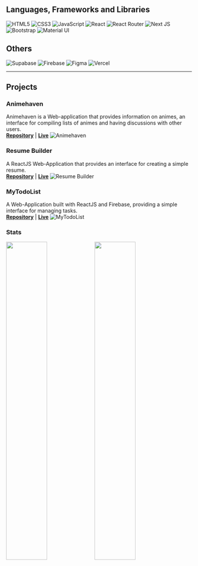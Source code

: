 ## Languages, Frameworks and Libraries
![HTML5](https://img.shields.io/badge/HTML5-E34F26?style=for-the-badge&logo=html5&logoColor=white)
![CSS3](https://img.shields.io/badge/CSS3-1572B6?style=for-the-badge&logo=css3&logoColor=white)
![JavaScript](https://img.shields.io/badge/JavaScript-F7DF1E?style=for-the-badge&logo=javascript&logoColor=black)
![React](https://img.shields.io/badge/React-20232A?style=for-the-badge&logo=react&logoColor=61DAFB)
![React Router](https://img.shields.io/badge/React_Router-CA4245?style=for-the-badge&logo=react-router&logoColor=white)
![Next JS](https://img.shields.io/badge/Next-black?style=for-the-badge&logo=next.js&logoColor=white)
![Bootstrap](https://img.shields.io/badge/bootstrap-%23563D7C.svg?style=for-the-badge&logo=bootstrap&logoColor=white)
![Material UI](https://img.shields.io/badge/MUI-%230081CB.svg?style=for-the-badge&logo=mui&logoColor=white)

## Others
![Supabase](https://img.shields.io/badge/Supabase-3ECF8E?style=for-the-badge&logo=supabase&logoColor=white)
![Firebase](https://img.shields.io/badge/Firebase-039BE5?style=for-the-badge&logo=Firebase&logoColor=white)
![Figma](https://img.shields.io/badge/figma-%23F24E1E.svg?style=for-the-badge&logo=figma&logoColor=white)
![Vercel](https://img.shields.io/badge/vercel-%23000000.svg?style=for-the-badge&logo=vercel&logoColor=white)
<hr>

## Projects
### Animehaven
Animehaven is a Web-application that provides information on animes, an interface for compiling lists of animes and having discussions with other users.<br/>
[**Repository**](https://github.com/TruePadawan/Animehaven-next) | [**Live**](https://animehaven-next.vercel.app/)
![Animehaven](https://user-images.githubusercontent.com/71678062/205748954-423e5a49-2289-4ee3-9585-05fe40bdbec0.png)

### Resume Builder
A ReactJS Web-Application that provides an interface for creating a simple resume.<br/>
[**Repository**](https://github.com/TruePadawan/Resume-Builder) | [**Live**](https://truepadawan.github.io/Resume-Builder/)
![Resume Builder](https://user-images.githubusercontent.com/71678062/194566375-698ccd34-add4-4120-a77f-696e1b34b0e4.png)

### MyTodoList
A Web-Application built with ReactJS and Firebase, providing a simple interface for managing tasks.<br/>
[**Repository**](https://github.com/TruePadawan/MyTodolist) | [**Live**](https://truepadawan.github.io/MyTodolist/)
![MyTodoList](https://user-images.githubusercontent.com/71678062/194568639-0957a29b-3e33-485d-8c19-b51d5228f794.png)

### Stats
<img align="left" width="47%" src="https://github-readme-stats.vercel.app/api?username=TruePadawan&theme=tokyonight&show_icons=true" />

<img align="left" width="47%" src="https://github-readme-stats.vercel.app/api/top-langs/?username=TruePadawan&layout=compact" />
